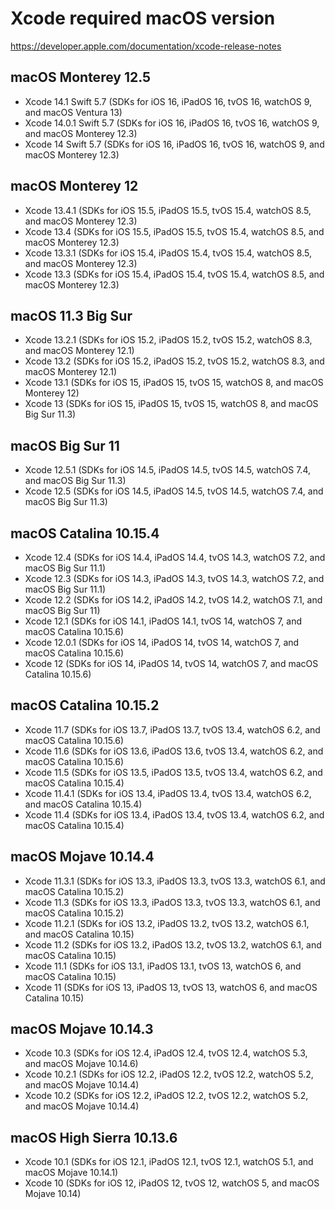 # Xcode required macOS version

https://developer.apple.com/documentation/xcode-release-notes

## macOS Monterey 12.5

- Xcode 14.1 Swift 5.7 (SDKs for iOS 16, iPadOS 16, tvOS 16, watchOS 9, and macOS Ventura 13)
- Xcode 14.0.1 Swift 5.7 (SDKs for iOS 16, iPadOS 16, tvOS 16, watchOS 9, and macOS Monterey 12.3)
- Xcode 14 Swift 5.7 (SDKs for iOS 16, iPadOS 16, tvOS 16, watchOS 9, and macOS Monterey 12.3)

## macOS Monterey 12

- Xcode 13.4.1 (SDKs for iOS 15.5, iPadOS 15.5, tvOS 15.4, watchOS 8.5, and macOS Monterey 12.3)
- Xcode 13.4 (SDKs for iOS 15.5, iPadOS 15.5, tvOS 15.4, watchOS 8.5, and macOS Monterey 12.3)
- Xcode 13.3.1 (SDKs for iOS 15.4, iPadOS 15.4, tvOS 15.4, watchOS 8.5, and macOS Monterey 12.3)
- Xcode 13.3 (SDKs for iOS 15.4, iPadOS 15.4, tvOS 15.4, watchOS 8.5, and macOS Monterey 12.3)

## macOS 11.3 Big Sur

- Xcode 13.2.1 (SDKs for iOS 15.2, iPadOS 15.2, tvOS 15.2, watchOS 8.3, and macOS Monterey 12.1)
- Xcode 13.2 (SDKs for iOS 15.2, iPadOS 15.2, tvOS 15.2, watchOS 8.3, and macOS Monterey 12.1)
- Xcode 13.1 (SDKs for iOS 15, iPadOS 15, tvOS 15, watchOS 8, and macOS Monterey 12)
- Xcode 13 (SDKs for iOS 15, iPadOS 15, tvOS 15, watchOS 8, and macOS Big Sur 11.3)

## macOS Big Sur 11

- Xcode 12.5.1 (SDKs for iOS 14.5, iPadOS 14.5, tvOS 14.5, watchOS 7.4, and macOS Big Sur 11.3)
- Xcode 12.5 (SDKs for iOS 14.5, iPadOS 14.5, tvOS 14.5, watchOS 7.4, and macOS Big Sur 11.3)

## macOS Catalina 10.15.4

- Xcode 12.4 (SDKs for iOS 14.4, iPadOS 14.4, tvOS 14.3, watchOS 7.2, and macOS Big Sur 11.1)
- Xcode 12.3 (SDKs for iOS 14.3, iPadOS 14.3, tvOS 14.3, watchOS 7.2, and macOS Big Sur 11.1)
- Xcode 12.2 (SDKs for iOS 14.2, iPadOS 14.2, tvOS 14.2, watchOS 7.1, and macOS Big Sur 11)
- Xcode 12.1 (SDKs for iOS 14.1, iPadOS 14.1, tvOS 14, watchOS 7, and macOS Catalina 10.15.6)
- Xcode 12.0.1 (SDKs for iOS 14, iPadOS 14, tvOS 14, watchOS 7, and macOS Catalina 10.15.6)
- Xcode 12 (SDKs for iOS 14, iPadOS 14, tvOS 14, watchOS 7, and macOS Catalina 10.15.6)

## macOS Catalina 10.15.2

- Xcode 11.7 (SDKs for iOS 13.7, iPadOS 13.7, tvOS 13.4, watchOS 6.2, and macOS Catalina 10.15.6)
- Xcode 11.6 (SDKs for iOS 13.6, iPadOS 13.6, tvOS 13.4, watchOS 6.2, and macOS Catalina 10.15.6)
- Xcode 11.5 (SDKs for iOS 13.5, iPadOS 13.5, tvOS 13.4, watchOS 6.2, and macOS Catalina 10.15.4)
- Xcode 11.4.1 (SDKs for iOS 13.4, iPadOS 13.4, tvOS 13.4, watchOS 6.2, and macOS Catalina 10.15.4)
- Xcode 11.4 (SDKs for iOS 13.4, iPadOS 13.4, tvOS 13.4, watchOS 6.2, and macOS Catalina 10.15.4)

## macOS Mojave 10.14.4

- Xcode 11.3.1 (SDKs for iOS 13.3, iPadOS 13.3, tvOS 13.3, watchOS 6.1, and macOS Catalina 10.15.2)
- Xcode 11.3 (SDKs for iOS 13.3, iPadOS 13.3, tvOS 13.3, watchOS 6.1, and macOS Catalina 10.15.2)
- Xcode 11.2.1 (SDKs for iOS 13.2, iPadOS 13.2, tvOS 13.2, watchOS 6.1, and macOS Catalina 10.15)
- Xcode 11.2 (SDKs for iOS 13.2, iPadOS 13.2, tvOS 13.2, watchOS 6.1, and macOS Catalina 10.15)
- Xcode 11.1 (SDKs for iOS 13.1, iPadOS 13.1, tvOS 13, watchOS 6, and macOS Catalina 10.15)
- Xcode 11 (SDKs for iOS 13, iPadOS 13, tvOS 13, watchOS 6, and macOS Catalina 10.15)

## macOS Mojave 10.14.3

- Xcode 10.3 (SDKs for iOS 12.4, iPadOS 12.4, tvOS 12.4, watchOS 5.3, and macOS Mojave 10.14.6)
- Xcode 10.2.1 (SDKs for iOS 12.2, iPadOS 12.2, tvOS 12.2, watchOS 5.2, and macOS Mojave 10.14.4)
- Xcode 10.2 (SDKs for iOS 12.2, iPadOS 12.2, tvOS 12.2, watchOS 5.2, and macOS Mojave 10.14.4)

## macOS High Sierra 10.13.6

- Xcode 10.1 (SDKs for iOS 12.1, iPadOS 12.1, tvOS 12.1, watchOS 5.1, and macOS Mojave 10.14.1)
- Xcode 10 (SDKs for iOS 12, iPadOS 12, tvOS 12, watchOS 5, and macOS Mojave 10.14)
